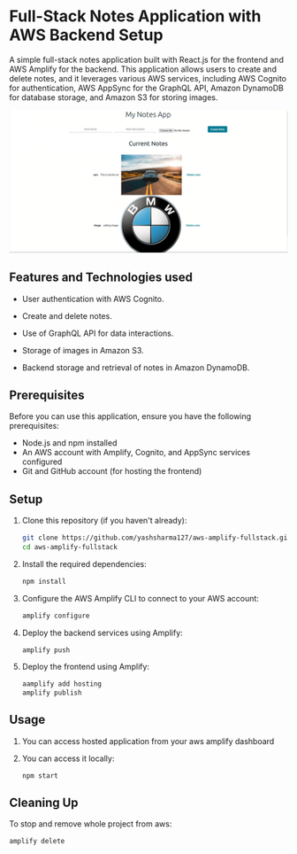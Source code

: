 # Full-Stack Notes Application with AWS Backend Setup

A simple full-stack notes application built with React.js for the frontend and AWS Amplify for the backend. This application allows users to create and delete notes, and it leverages various AWS services, including AWS Cognito for authentication, AWS AppSync for the GraphQL API, Amazon DynamoDB for database storage, and Amazon S3 for storing images.

![nothing to see :).](/assets/images/ui.png)

## Features and Technologies used

- User authentication with AWS Cognito.

- Create and delete notes.

- Use of GraphQL API for data interactions.

- Storage of images in Amazon S3.

- Backend storage and retrieval of notes in Amazon DynamoDB.

## Prerequisites

Before you can use this application, ensure you have the following prerequisites:

- Node.js and npm installed
- An AWS account with Amplify, Cognito, and AppSync services configured
- Git and GitHub account (for hosting the frontend)

## Setup

1. Clone this repository (if you haven't already):

   ```bash
   git clone https://github.com/yashsharma127/aws-amplify-fullstack.git
   cd aws-amplify-fullstack
   ```

2. Install the required dependencies:

   ```bash
   npm install
   ```

3. Configure the AWS Amplify CLI to connect to your AWS account:

   ```bash
   amplify configure
   ```

4. Deploy the backend services using Amplify:

   ```
   amplify push
   ```

5. Deploy the frontend using Amplify:

   ```
   aamplify add hosting
   amplify publish
   ```

## Usage

1. You can access hosted application from your aws amplify dashboard

2. You can access it locally:

   ```
   npm start
   ```

## Cleaning Up

To stop and remove whole project from aws:

```
amplify delete
```
